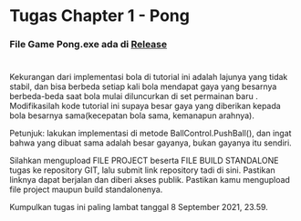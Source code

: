 # Tugas Chapter 1 - Pong

<h3>File Game Pong.exe ada di <a href = "https://github.com/NaufalAmajid/Pong/releases/tag/v1.0">Release</a></h3>

# <p>
Kekurangan dari implementasi bola di tutorial ini adalah lajunya yang tidak stabil, dan bisa berbeda setiap kali bola mendapat gaya yang besarnya berbeda-beda saat bola mulai diluncurkan di set permainan baru . Modifikasilah kode tutorial ini supaya besar gaya yang diberikan kepada bola besarnya sama(kecepatan bola sama, kemanapun arahnya).

Petunjuk: lakukan implementasi di metode BallControl.PushBall(), dan ingat bahwa yang dibuat sama adalah besar gayanya, bukan gayanya itu sendiri.

Silahkan mengupload FILE PROJECT beserta FILE BUILD STANDALONE tugas ke repository GIT, lalu submit link repository tadi di sini. Pastikan linknya dapat berjalan dan diberi akses publik. Pastikan kamu mengupload file project maupun build standalonenya.

Kumpulkan tugas ini paling lambat tanggal 8 September 2021, 23.59.
</p>
